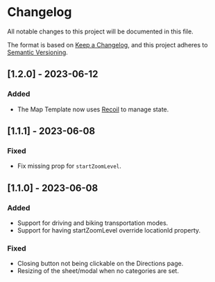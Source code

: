 # Changelog

All notable changes to this project will be documented in this file.

The format is based on [Keep a Changelog](https://keepachangelog.com/en/1.0.0/),
and this project adheres to [Semantic Versioning](https://semver.org/spec/v2.0.0.html).

## [1.2.0] - 2023-06-12

### Added

- The Map Template now uses [Recoil](https://recoiljs.org/) to manage state.

## [1.1.1] - 2023-06-08

### Fixed

- Fix missing prop for `startZoomLevel`.

## [1.1.0] - 2023-06-08

### Added
- Support for driving and biking transportation modes.
- Support for having startZoomLevel override locationId property.
### Fixed

- Closing button not being clickable on the Directions page.
- Resizing of the sheet/modal when no categories are set.
